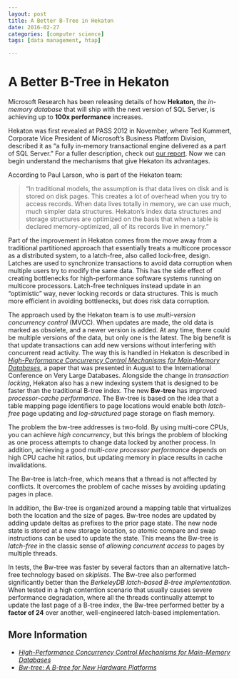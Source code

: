 ```yaml
---
layout: post
title: A Better B-Tree in Hekaton
date: 2016-02-27
categories: [computer science]
tags: [data management, htap]

---
```


# A Better B-Tree in Hekaton

Microsoft Research has been releasing details of how **Hekaton**, the *in-memory database* that will ship with the next version of SQL Server, is achieving up to **100x performance** increases.

Hekaton was first revealed at PASS 2012 in November, where Ted Kummert, Corporate Vice President of Microsoft’s Business Platform Division, described it as “a fully in-memory transactional engine delivered as a part of SQL Server.” For a fuller description, check out [our report](http://www.i-programmer.info/news/84-database/5076-hekaton-adds-in-memory-transaction-support-to-sql.html). Now we can begin understand the mechanisms that give Hekaton its advantages.

According to Paul Larson, who is part of the Hekaton team:
> “In traditional models, the assumption is that data lives on disk and is stored on disk pages. This creates a lot of overhead when you try to access records. When data lives totally in memory, we can use much, much simpler data structures. Hekaton’s index data structures and storage structures are optimized on the basis that when a table is declared memory-optimized, all of its records live in memory.”

Part of the improvement in Hekaton comes from the move away from a traditional partitioned approach that essentially treats a multicore processor as a distributed system, to a latch-free, also called lock-free, design. Latches are used to synchronize transactions to avoid data corruption when multiple users try to modify the same data. This has the side effect of creating bottlenecks for high-performance software systems running on multicore processors. Latch-free techniques instead update in an “optimistic” way, never locking records or data structures. This is much more efficient in avoiding bottlenecks, but does risk data corruption.

The approach used by the Hekaton team is to use *multi-version concurrency control* (MVCC). When updates are made, the old data is marked as obsolete, and a newer version is added. At any time, there could be multiple versions of the data, but only one is the latest. The big benefit is that update transactions can add new versions without interfering with concurrent read activity. The way this is handled in Hekaton is described in [*High-Performance Concurrency Control Mechanisms for Main-Memory Databases*](http://vldb.org/pvldb/vol5/p298_per-akelarson_vldb2012.pdf), a paper that was presented in August to the International Conference on Very Large Databases.
Alongside the change in *transaction locking*, Hekaton also has a new indexing system that is designed to be faster than the traditional B-tree index. The new **Bw-tree** has improved *processor-cache performance*. The Bw-tree is based on the idea that a table mapping page identifiers to page locations would enable both *latch-free* page updating and *log-structured* page storage on flash memory.

The problem the bw-tree addresses is two-fold. By using multi-core CPUs, you can achieve *high concurrency*, but this brings the problem of blocking as one process attempts to change data locked by another process. In addition, achieving a good *multi-core processor performance* depends on high CPU cache hit ratios, but updating memory in place results in cache invalidations.

The Bw-tree is latch-free, which means that a thread is not affected by conflicts. It overcomes the problem of cache misses by avoiding updating pages in place.

In addition, the Bw-tree is organized around a mapping table that virtualizes both the location and the size of pages. Bw-tree nodes are updated by adding update deltas as prefixes to the prior page state. The new node state is stored at a new storage location, so atomic compare and swap instructions can be used to update the state. This means the Bw-tree is *latch-free* in the classic sense of *allowing concurrent access* to pages by multiple threads.

In tests, the Bw-tree was faster by several factors than an alternative latch-free technology based on *skiplists*. The Bw-tree also performed significantly better than the *BerkeleyDB latch-based B-tree implementation*. When tested in a high contention scenario that usually causes severe performance degradation, where all the threads continually attempt to update the last page of a B-tree index, the Bw-tree performed better by a **factor of 24** over another, well-engineered latch-based implementation.

## More Information
* [*High-Performance Concurrency Control Mechanisms for Main-Memory Databases*](http://vldb.org/pvldb/vol5/p298_per-akelarson_vldb2012.pdf)
* [*Bw-tree: A B-tree for New Hardware Platforms*](http://research.microsoft.com/pubs/178758/bw-tree-icde2013-cr.pdf)